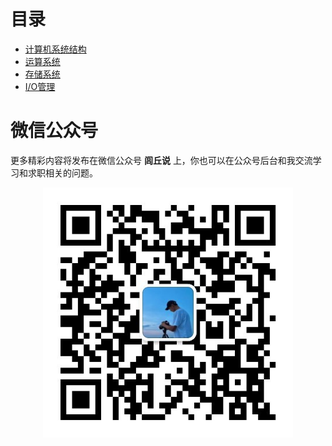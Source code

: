 # 目录

- [计算机系统结构](计算机组成原理第一章-计算机系统结构.md)
- [运算系统](计算机组成原理第二章-计算机系统运算系统.md)
- [存储系统](计算机组成原理第三章-计算机存储系统.md)
- [I/O管理](计算机组成原理第四章-计算机IO.md)



# 微信公众号


更多精彩内容将发布在微信公众号 **闾丘说** 上，你也可以在公众号后台和我交流学习和求职相关的问题。

<div align="center"> <img src="../pics/qrcode_for_gh_3a44d47c39d4_430.jpg" width="400"/> </div><br>







